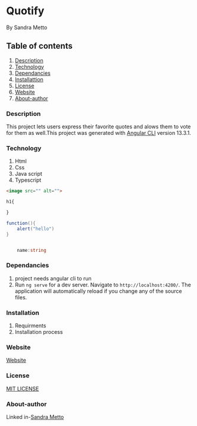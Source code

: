 # Quotify
By Sandra Metto
## Table of contents
1. [Description](#Description)
2. [Technology](#Technology)
3. [Dependancies](#Dependncies)
3. [Installattion](#Installation)
4. [License](#Lisence)
5. [Website](#Website)
6. [About-author](#About-athor)
### Description
This project lets users express their favorite quotes and alows them to vote for them as well.This project was generated with [Angular CLI](https://github.com/angular/angular-cli) version 13.3.1.
### Technology
1. Html
2. Css
3. Java script
4. Typescript

```Html 
<image src="" alt="">

```

```css
h1{

}
```
```Java script
function(){
    alert("hello")
}
```
```Typescript

    name:string
```
### Dependancies
1. project needs angular cli to run
2. Run `ng serve` for a dev server. Navigate to `http://localhost:4200/`. The application will automatically reload if you change any of the source files.


### Installation
1. Requirments
2. Installation process

### Website
[Website](https://SMetto20.github.io/Quotify/)
### License
[MIT LICENSE](https://github.com/SMetto20/Quotify/blob/main/LICENSE)

### About-author
Linked in-[Sandra Metto](https://www.linkedin.com/in/sandra-metto-68500319a/)



